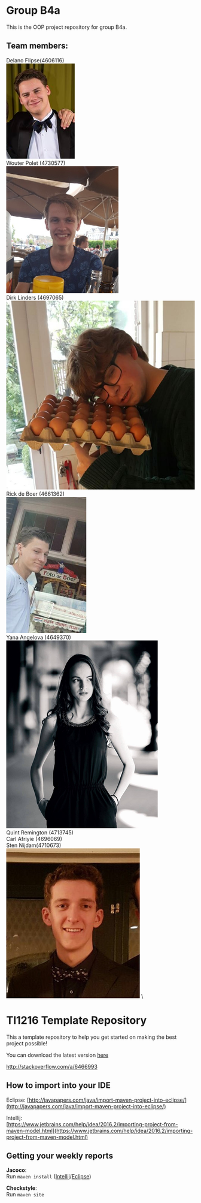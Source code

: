 # Group B4a
This is the OOP project repository for group B4a.

## Team members:
Delano Flipse(4606116)\
![alt text](https://github.com/delanoflipse/OOPP-B4a/blob/master/imgs/delano.png)
\
Wouter Polet (4730577)\
![alt text](https://github.com/delanoflipse/OOPP-B4a/blob/master/imgs/Wouter.jpeg)
\
Dirk Linders (4697065)\
![alt text](https://github.com/delanoflipse/OOPP-B4a/blob/master/imgs/dirk.png)
\
Rick de Boer (4661362)\
![alt text](https://github.com/delanoflipse/OOPP-B4a/blob/master/imgs/Rick.jpg)
\
Yana Angelova (4649370)\
![alt text](https://github.com/delanoflipse/OOPP-B4a/blob/master/imgs/Yana.png)
\
Quint Remington (4713745)\
Carl Afriyie (4696069)\
Sten Nijdam(4710673)\
![alt text](https://github.com/delanoflipse/OOPP-B4a/blob/master/imgs/sten.jpg)
\
# TI1216 Template Repository

This a template repository to help you get started on making the best project possible!

You can download the latest version [here](https://github.com/SERG-Delft/TI1216/releases)

http://stackoverflow.com/a/6466993

## How to import into your IDE

Eclipse:
[http://javapapers.com/java/import-maven-project-into-eclipse/](http://javapapers.com/java/import-maven-project-into-eclipse/)

Intellij:  
[https://www.jetbrains.com/help/idea/2016.2/importing-project-from-maven-model.html](https://www.jetbrains.com/help/idea/2016.2/importing-project-from-maven-model.html)

## Getting your weekly reports

**Jacoco**:  
Run `maven install` ([Intellij](https://www.jetbrains.com/help/idea/2016.3/getting-started-with-maven.html#execute_maven_goal)/[Eclipse](http://imgur.com/a/6q7pV))

**Checkstyle**:  
Run `maven site`
